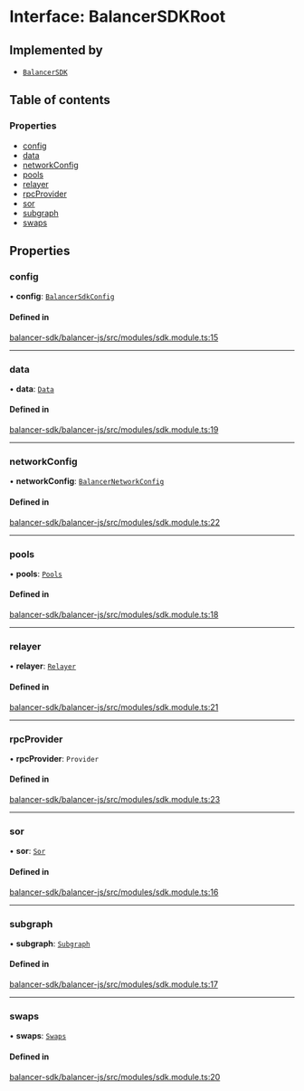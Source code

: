 # Interface: BalancerSDKRoot

## Implemented by

- [`BalancerSDK`](../classes/BalancerSDK.md)

## Table of contents

### Properties

- [config](BalancerSDKRoot.md#config)
- [data](BalancerSDKRoot.md#data)
- [networkConfig](BalancerSDKRoot.md#networkconfig)
- [pools](BalancerSDKRoot.md#pools)
- [relayer](BalancerSDKRoot.md#relayer)
- [rpcProvider](BalancerSDKRoot.md#rpcprovider)
- [sor](BalancerSDKRoot.md#sor)
- [subgraph](BalancerSDKRoot.md#subgraph)
- [swaps](BalancerSDKRoot.md#swaps)

## Properties

### config

• **config**: [`BalancerSdkConfig`](BalancerSdkConfig.md)

#### Defined in

[balancer-sdk/balancer-js/src/modules/sdk.module.ts:15](https://github.com/balancer-labs/balancer-sdk/blob/c094037b/balancer-js/src/modules/sdk.module.ts#L15)

___

### data

• **data**: [`Data`](../classes/Data.md)

#### Defined in

[balancer-sdk/balancer-js/src/modules/sdk.module.ts:19](https://github.com/balancer-labs/balancer-sdk/blob/c094037b/balancer-js/src/modules/sdk.module.ts#L19)

___

### networkConfig

• **networkConfig**: [`BalancerNetworkConfig`](BalancerNetworkConfig.md)

#### Defined in

[balancer-sdk/balancer-js/src/modules/sdk.module.ts:22](https://github.com/balancer-labs/balancer-sdk/blob/c094037b/balancer-js/src/modules/sdk.module.ts#L22)

___

### pools

• **pools**: [`Pools`](../classes/Pools.md)

#### Defined in

[balancer-sdk/balancer-js/src/modules/sdk.module.ts:18](https://github.com/balancer-labs/balancer-sdk/blob/c094037b/balancer-js/src/modules/sdk.module.ts#L18)

___

### relayer

• **relayer**: [`Relayer`](../classes/Relayer.md)

#### Defined in

[balancer-sdk/balancer-js/src/modules/sdk.module.ts:21](https://github.com/balancer-labs/balancer-sdk/blob/c094037b/balancer-js/src/modules/sdk.module.ts#L21)

___

### rpcProvider

• **rpcProvider**: `Provider`

#### Defined in

[balancer-sdk/balancer-js/src/modules/sdk.module.ts:23](https://github.com/balancer-labs/balancer-sdk/blob/c094037b/balancer-js/src/modules/sdk.module.ts#L23)

___

### sor

• **sor**: [`Sor`](../classes/Sor-1.md)

#### Defined in

[balancer-sdk/balancer-js/src/modules/sdk.module.ts:16](https://github.com/balancer-labs/balancer-sdk/blob/c094037b/balancer-js/src/modules/sdk.module.ts#L16)

___

### subgraph

• **subgraph**: [`Subgraph`](../classes/Subgraph.md)

#### Defined in

[balancer-sdk/balancer-js/src/modules/sdk.module.ts:17](https://github.com/balancer-labs/balancer-sdk/blob/c094037b/balancer-js/src/modules/sdk.module.ts#L17)

___

### swaps

• **swaps**: [`Swaps`](../classes/Swaps.md)

#### Defined in

[balancer-sdk/balancer-js/src/modules/sdk.module.ts:20](https://github.com/balancer-labs/balancer-sdk/blob/c094037b/balancer-js/src/modules/sdk.module.ts#L20)
